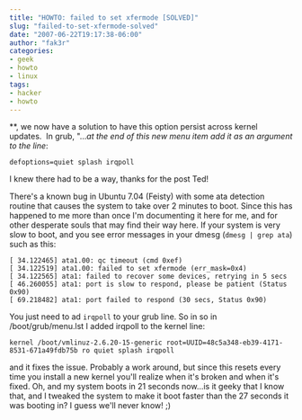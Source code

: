 ```yaml
---
title: "HOWTO: failed to set xfermode [SOLVED]"
slug: "failed-to-set-xfermode-solved"
date: "2007-06-22T19:17:38-06:00"
author: "fak3r"
categories:
- geek
- howto
- linux
tags:
- hacker
- howto
---
```


**, we now have a solution to have this option persist across kernel updates.  In grub, "..._at the end of this new menu item add it as an argument to the line_:


    
    defoptions=quiet splash irqpoll



I knew there had to be a way, thanks for the post Ted!

There's a known bug in Ubuntu 7.04 (Feisty) with some ata detection routine that causes the system to take over 2 minutes to boot. Since this has happened to me more than once I'm documenting it here for me, and for other desperate souls that may find their way here. If your system is very slow to boot, and you see error messages in your dmesg (`dmesg | grep ata`) such as this:

    
    [ 34.122465] ata1.00: qc timeout (cmd 0xef)
    [ 34.122519] ata1.00: failed to set xfermode (err_mask=0x4)
    [ 34.122565] ata1: failed to recover some devices, retrying in 5 secs
    [ 46.260055] ata1: port is slow to respond, please be patient (Status 0x90)
    [ 69.218482] ata1: port failed to respond (30 secs, Status 0x90)





You just need to ad `irqpoll` to your grub line. So in so in /boot/grub/menu.lst I added irqpoll to the kernel line:

    
    kernel /boot/vmlinuz-2.6.20-15-generic root=UUID=48c5a348-eb39-4171-8531-671a49fdb75b ro quiet splash irqpoll


and it fixes the issue. Probably a work around, but since this resets every time you install a new kernel you'll realize when it's broken and when it's fixed. Oh, and my system boots in 21 seconds now...is it geeky that I know that, and I tweaked the system to make it boot faster than the 27 seconds it was booting in? I guess we'll never know! ;)

